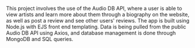 This project involves the use of the Audio DB API, where a user is able to view artists and learn more about them through a biography on the website, as well as post a review and see other users' reviews. The app is built using Node.js with EJS front end templating. Data is being pulled from the public Audio DB API using Axios, and database management is done through MongoDB and SQL queries.
